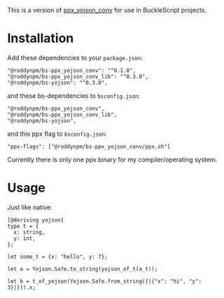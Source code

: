 This is a version of [ppx_yojson_conv](https://github.com/janestreet/ppx_yojson_conv) for use in BuckleScript projects.

# Installation
Add these dependencies to your `package.json`:
```
"@roddynpm/bs-ppx_yojson_conv": "^0.1.0",
"@roddynpm/bs-ppx_yojson_conv_lib": "^0.3.0",
"@roddynpm/bs-yojson": "^0.3.0",
```
and these bs-dependencies to `bsconfig.json`:
```
"@roddynpm/bs-ppx_yojson_conv",
"@roddynpm/bs-ppx_yojson_conv_lib",
"@roddynpm/bs-yojson",
```
and this ppx flag to `bsconfig.json`:
```
"ppx-flags": ["@roddynpm/bs-ppx_yojson_conv/ppx.sh"]
```
Currently there is only one ppx binary for my compiler/operating system.

# Usage
Just like native:
```
[@deriving yojson]
type t = {
  x: string,
  y: int,
};

let some_t = {x: "hello", y: 7};

let a = Yojson.Safe.to_string(yojson_of_t(a_t));

let b = t_of_yojson(Yojson.Safe.from_string({|{"x": "hi", "y": 3}|})).x;
```
